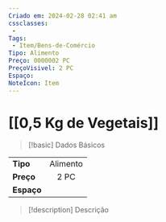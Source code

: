 ```yaml
---
Criado em: 2024-02-28 02:41 am
cssclasses:
 - 
Tags:
 - Item/Bens-de-Comércio
Tipo: Alimento
Preço: 0000002 PC
PreçoVisivel: 2 PC
Espaço: 
NoteIcon: Item
---
```

# [[0,5 Kg de Vegetais]]

> [!basic] Dados Básicos
> 
|            |     |
| ---------- |:---:|
| **Tipo**   |  Alimento   |
| **Preço**  |  2 PC   |
| **Espaço** |     |
>
 
> [!description] Descrição
> 
>
